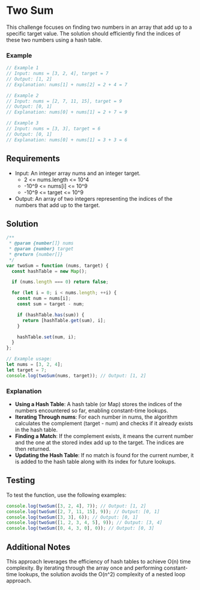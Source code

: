 # Two Sum

This challenge focuses on finding two numbers in an array that add up to a specific target value. The solution should efficiently find the indices of these two numbers using a hash table.

### Example

```javascript
// Example 1
// Input: nums = [3, 2, 4], target = 7
// Output: [1, 2]
// Explanation: nums[1] + nums[2] = 2 + 4 = 7

// Example 2
// Input: nums = [2, 7, 11, 15], target = 9
// Output: [0, 1]
// Explanation: nums[0] + nums[1] = 2 + 7 = 9

// Example 3
// Input: nums = [3, 3], target = 6
// Output: [0, 1]
// Explanation: nums[0] + nums[1] = 3 + 3 = 6
```

## Requirements

- Input: An integer array nums and an integer target.
    - 2 <= nums.length <= 10^4
    - -10^9 <= nums[i] <= 10^9
    - -10^9 <= target <= 10^9
- Output: An array of two integers representing the indices of the numbers that add up to the target.

## Solution

```javascript
/**
 * @param {number[]} nums
 * @param {number} target
 * @return {number[]}
 */
var twoSum = function (nums, target) {
  const hashTable = new Map();

  if (nums.length === 0) return false;

  for (let i = 0; i < nums.length; ++i) {
    const num = nums[i];
    const sum = target - num;

    if (hashTable.has(sum)) {
      return [hashTable.get(sum), i];
    }

    hashTable.set(num, i);
  }
};

// Example usage:
let nums = [3, 2, 4];
let target = 7;
console.log(twoSum(nums, target)); // Output: [1, 2]
```

### Explanation

- **Using a Hash Table**: A hash table (or Map) stores the indices of the numbers encountered so far, enabling constant-time lookups.
- **Iterating Through nums**: For each number in nums, the algorithm calculates the complement (target - num) and checks if it already exists in the hash table.
- **Finding a Match**: If the complement exists, it means the current number and the one at the stored index add up to the target. The indices are then returned.
- **Updating the Hash Table**: If no match is found for the current number, it is added to the hash table along with its index for future lookups.

## Testing

To test the function, use the following examples:

```javascript
console.log(twoSum([3, 2, 4], 7)); // Output: [1, 2]
console.log(twoSum([2, 7, 11, 15], 9)); // Output: [0, 1]
console.log(twoSum([3, 3], 6)); // Output: [0, 1]
console.log(twoSum([1, 2, 3, 4, 5], 9)); // Output: [3, 4]
console.log(twoSum([0, 4, 3, 0], 0)); // Output: [0, 3]
```

## Additional Notes

This approach leverages the efficiency of hash tables to achieve O(n) time complexity. By iterating through the array once and performing constant-time lookups, the solution avoids the O(n^2) complexity of a nested loop approach.
